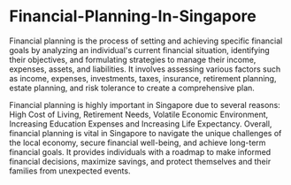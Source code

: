 # Financial-Planning-In-Singapore

Financial planning is the process of setting and achieving specific financial goals by analyzing an individual's current financial situation, identifying their objectives, and formulating strategies to manage their income, expenses, assets, and liabilities. It involves assessing various factors such as income, expenses, investments, taxes, insurance, retirement planning, estate planning, and risk tolerance to create a comprehensive plan.

Financial planning is highly important in Singapore due to several reasons: High Cost of Living, Retirement Needs, Volatile Economic Environment, Increasing Education Expenses and Increasing Life Expectancy.
Overall, financial planning is vital in Singapore to navigate the unique challenges of the local economy, secure financial well-being, and achieve long-term financial goals. It provides individuals with a roadmap to make informed financial decisions, maximize savings, and protect themselves and their families from unexpected events.

